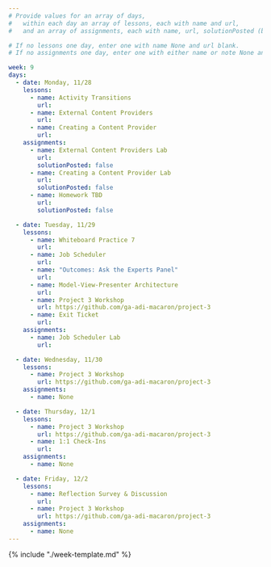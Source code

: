 ```yaml
---
# Provide values for an array of days,
#   within each day an array of lessons, each with name and url,
#   and an array of assignments, each with name, url, solutionPosted (boolean) and note.

# If no lessons one day, enter one with name None and url blank.
# If no assignments one day, enter one with either name or note None and url blank.

week: 9
days:
  - date: Monday, 11/28
    lessons:
      - name: Activity Transitions
        url: 
      - name: External Content Providers
        url: 
      - name: Creating a Content Provider
        url: 
    assignments:
      - name: External Content Providers Lab
        url: 
        solutionPosted: false
      - name: Creating a Content Provider Lab
        url: 
        solutionPosted: false
      - name: Homework TBD
        url: 
        solutionPosted: false

  - date: Tuesday, 11/29
    lessons:
      - name: Whiteboard Practice 7
        url: 
      - name: Job Scheduler
        url: 
      - name: "Outcomes: Ask the Experts Panel"
        url: 
      - name: Model-View-Presenter Architecture
        url: 
      - name: Project 3 Workshop
        url: https://github.com/ga-adi-macaron/project-3
      - name: Exit Ticket
        url: 
    assignments:
      - name: Job Scheduler Lab
        url: 

  - date: Wednesday, 11/30
    lessons:
      - name: Project 3 Workshop
        url: https://github.com/ga-adi-macaron/project-3
    assignments:
      - name: None

  - date: Thursday, 12/1
    lessons:
      - name: Project 3 Workshop
        url: https://github.com/ga-adi-macaron/project-3
      - name: 1:1 Check-Ins
        url: 
    assignments:
      - name: None

  - date: Friday, 12/2
    lessons:
      - name: Reflection Survey & Discussion
        url: 
      - name: Project 3 Workshop
        url: https://github.com/ga-adi-macaron/project-3
    assignments:
      - name: None
---
```


{% include "./week-template.md" %}
